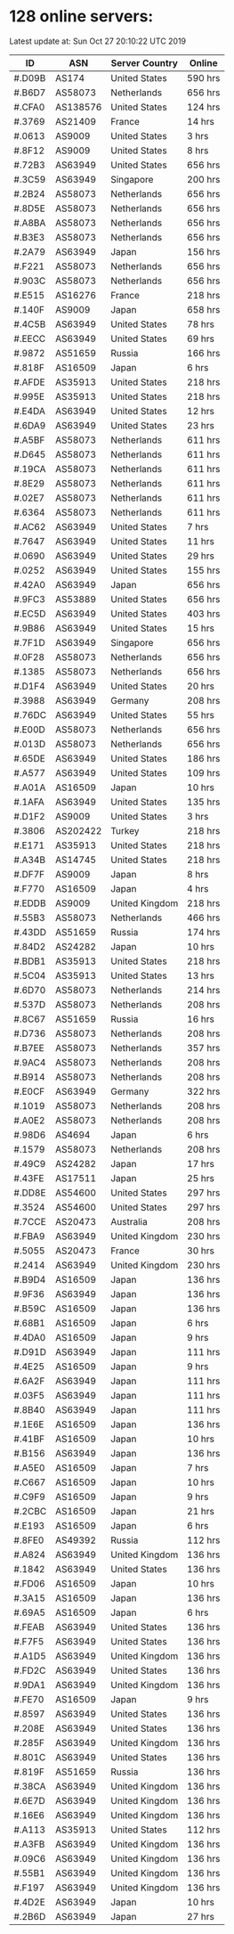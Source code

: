# 128 online servers:

Latest update at: Sun Oct 27 20:10:22 UTC 2019

| ID | ASN | Server Country | Online |
| -- | --- | -------------- | ------ |
| #.D09B | AS174 | United States | 590 hrs |
| #.B6D7 | AS58073 | Netherlands | 656 hrs |
| #.CFA0 | AS138576 | United States | 124 hrs |
| #.3769 | AS21409 | France | 14 hrs |
| #.0613 | AS9009 | United States | 3 hrs |
| #.8F12 | AS9009 | United States | 8 hrs |
| #.72B3 | AS63949 | United States | 656 hrs |
| #.3C59 | AS63949 | Singapore | 200 hrs |
| #.2B24 | AS58073 | Netherlands | 656 hrs |
| #.8D5E | AS58073 | Netherlands | 656 hrs |
| #.A8BA | AS58073 | Netherlands | 656 hrs |
| #.B3E3 | AS58073 | Netherlands | 656 hrs |
| #.2A79 | AS63949 | Japan | 156 hrs |
| #.F221 | AS58073 | Netherlands | 656 hrs |
| #.903C | AS58073 | Netherlands | 656 hrs |
| #.E515 | AS16276 | France | 218 hrs |
| #.140F | AS9009 | Japan | 658 hrs |
| #.4C5B | AS63949 | United States | 78 hrs |
| #.EECC | AS63949 | United States | 69 hrs |
| #.9872 | AS51659 | Russia | 166 hrs |
| #.818F | AS16509 | Japan | 6 hrs |
| #.AFDE | AS35913 | United States | 218 hrs |
| #.995E | AS35913 | United States | 218 hrs |
| #.E4DA | AS63949 | United States | 12 hrs |
| #.6DA9 | AS63949 | United States | 23 hrs |
| #.A5BF | AS58073 | Netherlands | 611 hrs |
| #.D645 | AS58073 | Netherlands | 611 hrs |
| #.19CA | AS58073 | Netherlands | 611 hrs |
| #.8E29 | AS58073 | Netherlands | 611 hrs |
| #.02E7 | AS58073 | Netherlands | 611 hrs |
| #.6364 | AS58073 | Netherlands | 611 hrs |
| #.AC62 | AS63949 | United States | 7 hrs |
| #.7647 | AS63949 | United States | 11 hrs |
| #.0690 | AS63949 | United States | 29 hrs |
| #.0252 | AS63949 | United States | 155 hrs |
| #.42A0 | AS63949 | Japan | 656 hrs |
| #.9FC3 | AS53889 | United States | 656 hrs |
| #.EC5D | AS63949 | United States | 403 hrs |
| #.9B86 | AS63949 | United States | 15 hrs |
| #.7F1D | AS63949 | Singapore | 656 hrs |
| #.0F28 | AS58073 | Netherlands | 656 hrs |
| #.1385 | AS58073 | Netherlands | 656 hrs |
| #.D1F4 | AS63949 | United States | 20 hrs |
| #.3988 | AS63949 | Germany | 208 hrs |
| #.76DC | AS63949 | United States | 55 hrs |
| #.E00D | AS58073 | Netherlands | 656 hrs |
| #.013D | AS58073 | Netherlands | 656 hrs |
| #.65DE | AS63949 | United States | 186 hrs |
| #.A577 | AS63949 | United States | 109 hrs |
| #.A01A | AS16509 | Japan | 10 hrs |
| #.1AFA | AS63949 | United States | 135 hrs |
| #.D1F2 | AS9009 | United States | 3 hrs |
| #.3806 | AS202422 | Turkey | 218 hrs |
| #.E171 | AS35913 | United States | 218 hrs |
| #.A34B | AS14745 | United States | 218 hrs |
| #.DF7F | AS9009 | Japan | 8 hrs |
| #.F770 | AS16509 | Japan | 4 hrs |
| #.EDDB | AS9009 | United Kingdom | 218 hrs |
| #.55B3 | AS58073 | Netherlands | 466 hrs |
| #.43DD | AS51659 | Russia | 174 hrs |
| #.84D2 | AS24282 | Japan | 10 hrs |
| #.BDB1 | AS35913 | United States | 218 hrs |
| #.5C04 | AS35913 | United States | 13 hrs |
| #.6D70 | AS58073 | Netherlands | 214 hrs |
| #.537D | AS58073 | Netherlands | 208 hrs |
| #.8C67 | AS51659 | Russia | 16 hrs |
| #.D736 | AS58073 | Netherlands | 208 hrs |
| #.B7EE | AS58073 | Netherlands | 357 hrs |
| #.9AC4 | AS58073 | Netherlands | 208 hrs |
| #.B914 | AS58073 | Netherlands | 208 hrs |
| #.E0CF | AS63949 | Germany | 322 hrs |
| #.1019 | AS58073 | Netherlands | 208 hrs |
| #.A0E2 | AS58073 | Netherlands | 208 hrs |
| #.98D6 | AS4694 | Japan | 6 hrs |
| #.1579 | AS58073 | Netherlands | 208 hrs |
| #.49C9 | AS24282 | Japan | 17 hrs |
| #.43FE | AS17511 | Japan | 25 hrs |
| #.DD8E | AS54600 | United States | 297 hrs |
| #.3524 | AS54600 | United States | 297 hrs |
| #.7CCE | AS20473 | Australia | 208 hrs |
| #.FBA9 | AS63949 | United Kingdom | 230 hrs |
| #.5055 | AS20473 | France | 30 hrs |
| #.2414 | AS63949 | United Kingdom | 230 hrs |
| #.B9D4 | AS16509 | Japan | 136 hrs |
| #.9F36 | AS63949 | Japan | 136 hrs |
| #.B59C | AS16509 | Japan | 136 hrs |
| #.68B1 | AS16509 | Japan | 6 hrs |
| #.4DA0 | AS16509 | Japan | 9 hrs |
| #.D91D | AS63949 | Japan | 111 hrs |
| #.4E25 | AS16509 | Japan | 9 hrs |
| #.6A2F | AS63949 | Japan | 111 hrs |
| #.03F5 | AS63949 | Japan | 111 hrs |
| #.8B40 | AS63949 | Japan | 111 hrs |
| #.1E6E | AS16509 | Japan | 136 hrs |
| #.41BF | AS16509 | Japan | 10 hrs |
| #.B156 | AS63949 | Japan | 136 hrs |
| #.A5E0 | AS16509 | Japan | 7 hrs |
| #.C667 | AS16509 | Japan | 10 hrs |
| #.C9F9 | AS16509 | Japan | 9 hrs |
| #.2CBC | AS16509 | Japan | 21 hrs |
| #.E193 | AS16509 | Japan | 6 hrs |
| #.8FE0 | AS49392 | Russia | 112 hrs |
| #.A824 | AS63949 | United Kingdom | 136 hrs |
| #.1842 | AS63949 | United States | 136 hrs |
| #.FD06 | AS16509 | Japan | 10 hrs |
| #.3A15 | AS16509 | Japan | 136 hrs |
| #.69A5 | AS16509 | Japan | 6 hrs |
| #.FEAB | AS63949 | United States | 136 hrs |
| #.F7F5 | AS63949 | United States | 136 hrs |
| #.A1D5 | AS63949 | United Kingdom | 136 hrs |
| #.FD2C | AS63949 | United States | 136 hrs |
| #.9DA1 | AS63949 | United Kingdom | 136 hrs |
| #.FE70 | AS16509 | Japan | 9 hrs |
| #.8597 | AS63949 | United States | 136 hrs |
| #.208E | AS63949 | United States | 136 hrs |
| #.285F | AS63949 | United Kingdom | 136 hrs |
| #.801C | AS63949 | United States | 136 hrs |
| #.819F | AS51659 | Russia | 136 hrs |
| #.38CA | AS63949 | United Kingdom | 136 hrs |
| #.6E7D | AS63949 | United Kingdom | 136 hrs |
| #.16E6 | AS63949 | United Kingdom | 136 hrs |
| #.A113 | AS35913 | United States | 112 hrs |
| #.A3FB | AS63949 | United Kingdom | 136 hrs |
| #.09C6 | AS63949 | United Kingdom | 136 hrs |
| #.55B1 | AS63949 | United Kingdom | 136 hrs |
| #.F197 | AS63949 | United Kingdom | 136 hrs |
| #.4D2E | AS63949 | Japan | 10 hrs |
| #.2B6D | AS63949 | Japan | 27 hrs |

